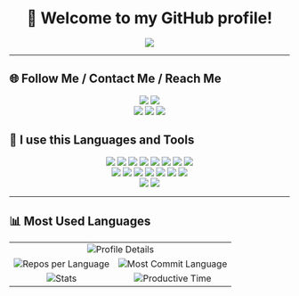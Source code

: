 <!-- 🧁 Text Topper -->
<h1 align="center">👋 Welcome to my GitHub profile!</h1>

<p align="center">
  <img src="https://readme-typing-svg.herokuapp.com?font=Fira+Code&size=22&duration=3000&pause=1000&color=FEC8D8¢er=true&vCenter=true&width=440&lines=Hello!+I'm+KEMAL.;I'm+front-end+developer.;Welcome+to+my+GitHub+profile;If+you+encounter+any+problems,;contact+me+on+Telegram,;and+I+will+answer+you!">
</p>

---

## 🌐 Follow Me / Contact Me / Reach Me

<p align="center">  
  <a href="mailto:kemalatayew913@gmail.com"><img src="https://img.shields.io/badge/Gmail-222?style=for-the-badge&logo=gmail&logoColor=red"/></a>
  <a href="https://t.me/kemal_studio" target="_blank"><img src="https://img.shields.io/badge/Telegram-222?style=for-the-badge&logo=telegram&logoColor=blue"/></a>
  <br/>
  <a href="https://tiktok.com/"><img src="https://img.shields.io/badge/TikTok-222?style=for-the-badge&logo=tiktok&logoColor=black"/></a>
  <a href="https://instagram.com/"><img src="https://img.shields.io/badge/Instagram-222.svg?style=for-the-badge&logo=instagram&logoColor=red"/></a>
  <a href="https://teams.microsoft.com/l/chat/0/0?users=kemalatayew913@outlook.com" target="_blank"><img src="https://img.shields.io/badge/Microsoft%20Teams-222?style=for-the-badge&logo=teams&logoColor=blue"/></a>
</p>

## 🧰 I use this Languages and Tools

<p align="center">
  <img src="https://img.shields.io/badge/HTML-222?style=for-the-badge&logo=html5&logoColor=red"/>
  <img src="https://img.shields.io/badge/CSS-222?style=for-the-badge&logo=css&logoColor=blue"/>
  <img src="https://img.shields.io/badge/PHP-222?style=for-the-badge&logo=php&logoColor=blue"/>
  <img src="https://img.shields.io/badge/SASS-222?style=for-the-badge&logo=sass&logoColor=pink"/>
  <img src="https://img.shields.io/badge/Laravel-222?style=for-the-badge&logo=laravel&logoColor=red"/>
  <img src="https://img.shields.io/badge/JavaScript-222?style=for-the-badge&logo=javascript&logoColor=yellow"/>
  <img src="https://img.shields.io/badge/MySQL-222?style=for-the-badge&logo=mysql&logoColor=blue"/>
  <img src="https://img.shields.io/badge/PostgreSQL-222?style=for-the-badge&logo=postgresql&logoColor=blue"/>
  <br/>
  <img src="https://img.shields.io/badge/Figma-222?style=for-the-badge&logo=figma&logoColor=white"/>
  <img src="https://img.shields.io/badge/GitHub-222?style=for-the-badge&logo=github&logoColor=black"/>
  <img src="https://img.shields.io/badge/Bootstrap-222?style=for-the-badge&logo=bootstrap&logoColor=blue"/>
  <img src="https://img.shields.io/badge/jquery-222?style=for-the-badge&logo=jquery&logoColor=white"/>
  <img src="https://img.shields.io/badge/phpMyAdmin-222?style=for-the-badge&logo=phpMyAdmin&logoColor=yellow"/>
  <img src="https://img.shields.io/badge/XAMPP-222?style=for-the-badge&logo=xampp&logoColor=orange"/>
  <img src="https://img.shields.io/badge/.env-222?style=for-the-badge&logo=dotenv&logoColor=orange"/>
  <br/>
  <img src="https://img.shields.io/badge/React-222?style=for-the-badge&logo=react&logoColor=blue"/>
  <img src="https://img.shields.io/badge/json-222?style=for-the-badge&logo=json&logoColor=white"/>
</p>

---

## 📊 Most Used Languages
<table>
  <tr>
    <td colspan="2" align="center">
      <img src="https://github-profile-summary-cards.vercel.app/api/cards/profile-details?username=Kemalstudio&theme=solarized" alt="Profile Details"/>
    </td>
  </tr>
  <tr>
    <td align="center">
      <img src="https://github-profile-summary-cards.vercel.app/api/cards/repos-per-language?username=Kemalstudio&theme=solarized" alt="Repos per Language"/>
    </td>
    <td align="center">
      <img src="https://github-profile-summary-cards.vercel.app/api/cards/most-commit-language?username=Kemalstudio&theme=solarized" alt="Most Commit Language"/>
    </td>
  </tr>
  <tr>
    <td align="center">
      <img src="https://github-profile-summary-cards.vercel.app/api/cards/stats?username=Kemalstudio&theme=solarized" alt="Stats"/>
    </td>
    <td align="center">
      <img src="https://github-profile-summary-cards.vercel.app/api/cards/productive-time?username=Kemalstudio&theme=solarized" alt="Productive Time"/>
    </td>
  </tr>
</table>
